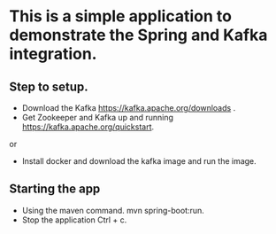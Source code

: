 # This is a simple application to demonstrate the Spring and Kafka integration.

## Step to setup.

* Download the Kafka https://kafka.apache.org/downloads .
* Get Zookeeper and Kafka up and running https://kafka.apache.org/quickstart.

or

* Install docker and download the kafka image and run the image.

## Starting the app

* Using the maven command. mvn spring-boot:run.
* Stop the application Ctrl + c.